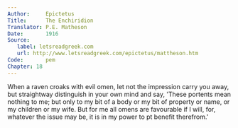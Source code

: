 ```yaml
---
Author:     Epictetus  
Title:      The Enchiridion  
Translator: P.E. Matheson
Date:       1916  
Source:
   label: letsreadgreek.com
   url: http://www.letsreadgreek.com/epictetus/mattheson.htm
Code:       pem  
Chapter: 18
---
```


When a raven croaks with evil omen, let not the impression carry you away, but
straightway distinguish in your own mind and say, 'These portents mean nothing
to me; but only to my bit of a body or my bit of property or name, or my
children or my wife. But for me all omens are favourable if I will, for,
whatever the issue may be, it is in my power to pt benefit therefrom.'


